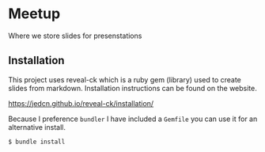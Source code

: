 # Meetup

Where we store slides for presenstations


## Installation

This project uses reveal-ck which is a ruby gem (library) used to create slides
from markdown. Installation instructions can be found on the website.

https://jedcn.github.io/reveal-ck/installation/

Because I preference `bundler` I have included a `Gemfile` you can use it for
an alternative install.

`$ bundle install`
